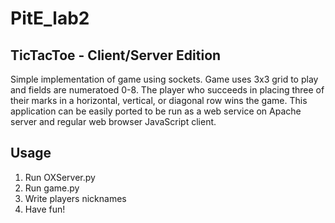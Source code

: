 # PitE_lab2

## TicTacToe - Client/Server Edition
Simple implementation of game using sockets. Game uses 3x3 grid to play and fields are numeratoed 0-8. The player who succeeds in placing three of their marks in a horizontal, vertical, or diagonal row wins the game.
This application can be easily ported to be run as a web service on Apache server and regular web browser JavaScript client.
## Usage
1. Run OXServer.py
2. Run game.py
3. Write players nicknames
4. Have fun!
